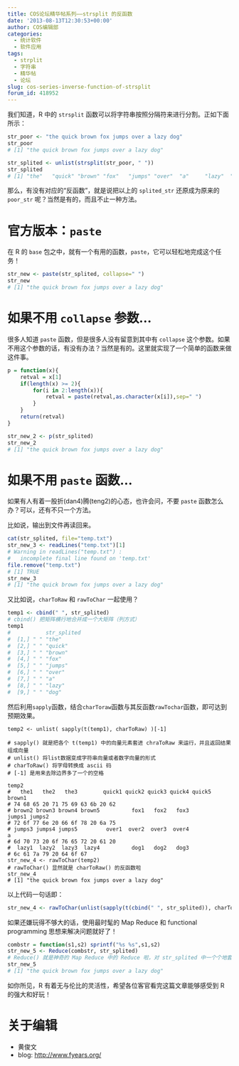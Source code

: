 ```yaml
---
title: COS论坛精华帖系列——strsplit 的反函数
date: '2013-08-13T12:30:53+00:00'
author: COS编辑部
categories:
  - 统计软件
  - 软件应用
tags:
  - strplit
  - 字符串
  - 精华帖
  - 论坛
slug: cos-series-inverse-function-of-strsplit
forum_id: 418952
---
```


我们知道，R 中的 `strsplit` 函数可以将字符串按照分隔符来进行分割。正如下面所示：

```r
str_poor <- "the quick brown fox jumps over a lazy dog"
str_poor
# [1] "the quick brown fox jumps over a lazy dog"

str_splited <- unlist(strsplit(str_poor, " "))
str_splited
# [1] "the"   "quick" "brown" "fox"   "jumps" "over"  "a"     "lazy"  "dog"
```

那么，有没有对应的“反函数”，就是说把以上的 `splited_str` 还原成为原来的 `poor_str` 呢？当然是有的，而且不止一种方法。  <!--more-->

# 官方版本：`paste`

在 R 的 `base` 包之中，就有一个有用的函数，`paste`，它可以轻松地完成这个任务！

```r
str_new <- paste(str_splited, collapse=" ")
str_new
# [1] "the quick brown fox jumps over a lazy dog"
```

# 如果不用 `collapse` 参数… 

很多人知道 `paste` 函数，但是很多人没有留意到其中有 `collapse` 这个参数。如果不用这个参数的话，有没有办法？当然是有的。这里就实现了一个简单的函数来做这件事。

```r
p = function(x){
    retval = x[1]
    if(length(x) >= 2){
        for(i in 2:length(x)){
            retval = paste(retval,as.character(x[i]),sep=" ")
        }
    }
    return(retval)
}

str_new_2 <- p(str_splited)
str_new_2
# [1] "the quick brown fox jumps over a lazy dog"
```

# 如果不用 `paste` 函数… 

如果有人有着一股折(dan4)腾(teng2)的心态，也许会问，不要 `paste` 函数怎么办？可以，还有不只一个方法。

比如说，输出到文件再读回来。

```r
cat(str_splited, file="temp.txt")
str_new_3 <- readLines("temp.txt")[1]
# Warning in readLines("temp.txt") :
#   incomplete final line found on 'temp.txt'
file.remove("temp.txt")
# [1] TRUE
str_new_3
# [1] "the quick brown fox jumps over a lazy dog"
```

又比如说，`charToRaw` 和 `rawToChar` 一起使用？

```r
temp1 <- cbind(" ", str_splited)
# cbind() 把矩阵横行地合并成一个大矩阵（列方式）
temp1
#           str_splited
#  [1,] " " "the"      
#  [2,] " " "quick"    
#  [3,] " " "brown"    
#  [4,] " " "fox"      
#  [5,] " " "jumps"    
#  [6,] " " "over"     
#  [7,] " " "a"        
#  [8,] " " "lazy"     
#  [9,] " " "dog"
```

然后利用`sapply`函数，结合`charToraw`函数与其反函数`rawTochar`函数，即可达到预期效果。

```
temp2 <- unlist( sapply(t(temp1), charToRaw) )[-1]

# sapply() 就是把各个 t(temp1) 中的向量元素套进 chraToRaw 来运行，并且返回结果组成向量
# unlist() 将list数据变成字符串向量或者数字向量的形式
# charToRaw() 将字母转换成 ascii 码
# [-1] 是用来去除边界多了一个的空格

temp2
#   the1   the2   the3        quick1 quick2 quick3 quick4 quick5        brown1 
# 74 68 65 20 71 75 69 63 6b 20 62 
# brown2 brown3 brown4 brown5          fox1   fox2   fox3        jumps1 jumps2 
# 72 6f 77 6e 20 66 6f 78 20 6a 75 
# jumps3 jumps4 jumps5         over1  over2  over3  over4             a        
# 6d 70 73 20 6f 76 65 72 20 61 20 
#  lazy1  lazy2  lazy3  lazy4          dog1   dog2   dog3 
# 6c 61 7a 79 20 64 6f 67 
str_new_4 <- rawToChar(temp2)
# rawToChar() 显然就是 charToRaw() 的反函数啦
str_new_4
# [1] "the quick brown fox jumps over a lazy dog"
```

以上代码一句话即：

```r
str_new_4 <- rawToChar(unlist(sapply(t(cbind(" ", str_splited)), charToRaw))[-1])
```

如果还嫌玩得不够大的话，使用最时髦的 Map Reduce 和 functional programming 思想来解决问题就好了！

```r
combstr = function(s1,s2) sprintf("%s %s",s1,s2)
str_new_5 <- Reduce(combstr, str_splited)
# Reduce() 就是神奇的 Map Reduce 中的 Reduce 啦，对 str_splited 中一个个地套上 combstr()！
str_new_5
# [1] "the quick brown fox jumps over a lazy dog"
```

如你所见，R 有着无与伦比的灵活性，希望各位客官看完这篇文章能够感受到 R 的强大和好玩！

# 关于编辑

* 黄俊文
* blog: <http://www.fyears.org/>
